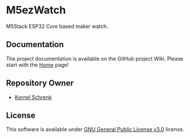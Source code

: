 # M5ezWatch
M5Stack ESP32 Core based maker watch.

## Documentation

The project documentation is available on the GitHub project Wiki. Please start with the [Home](https://github.com/kornel-schrenk/M5ezWatch/wiki) page!

## Repository Owner 

* [Kornel Schrenk](http://www.schrenk.hu/about/)

## License

This software is available under [GNU General Public License v3.0](../master/LICENSE) license.
